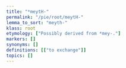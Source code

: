 ```yaml
---
title: "*meytH-"
permalink: "/pie/root/meytH-"
lemma_to_sort: "meyth-"
klass: root
etymology: ["Possibly derived from *mey-."]
markers: []
synonyms: []
definitions: [["to exchange"]]
topics: []
---
```

